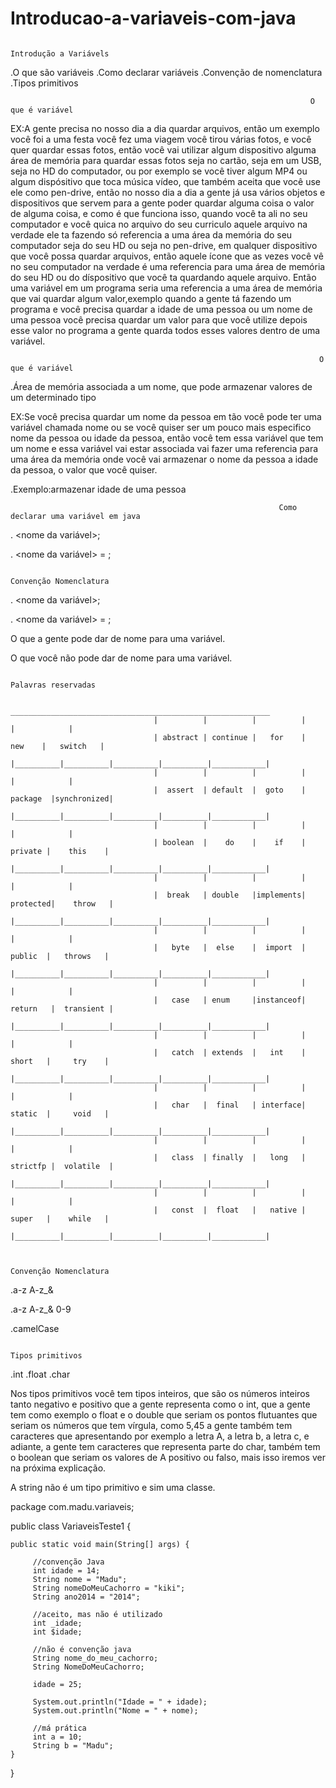 # Introducao-a-variaveis-com-java


                                                                    Introdução a Variávels


.O que são variáveis
.Como declarar variáveis
.Convenção de nomenclatura
.Tipos primitivos

                                                                       O que é variável

EX:A gente precisa no nosso dia a dia quardar arquivos, então um exemplo você foi a uma festa você fez uma viagem você tirou várias fotos, e você quer
quardar essas fotos, então você vai utilizar algum dispositivo alguma área de memória para quardar essas fotos seja no cartão, seja em um USB, seja no HD do
computador, ou por exemplo se você tiver algum MP4 ou algum dispósitivo que toca música vídeo, que também aceita que você use ele como pen-drive, então no
nosso dia a dia a gente já usa vários objetos e dispositivos que servem para a gente poder quardar alguma coisa o valor de alguma coisa, e como é que
funciona isso, quando você ta ali no seu computador e você quica no arquivo do seu curriculo aquele arquivo na verdade ele ta fazendo só referencia a uma
área da memória do seu computador seja do seu HD ou seja no pen-drive, em qualquer dispositivo que você possa quardar arquivos, então aquele ícone que as
vezes você vê no seu computador na verdade é uma referencia para uma área de memória do seu HD ou do díspositivo que você ta quardando aquele arquivo.
 Então uma variável em um programa seria uma referencia a uma área de memória que vai quardar algum valor,exemplo quando a gente tá fazendo um programa
e você precisa quardar a idade de uma pessoa ou um nome de uma pessoa você precisa quardar um valor para que você utilize depois esse valor no programa
a gente quarda todos esses valores dentro de uma variável.

                                                                         O que é variável

.Área de memória associada a um nome, que pode armazenar valores de um determinado tipo

EX:Se você precisa quardar um nome da pessoa em tão você pode ter uma variável chamada nome ou se você quiser ser um pouco mais especifico nome da pessoa
ou idade da pessoa, então você tem essa variável que tem um nome e essa variável vai estar associada vai fazer uma referencia para uma área da memória
onde você vai armazenar o nome da pessoa a idade da pessoa, o valor que você quiser.

.Exemplo:armazenar idade de uma pessoa

                                                                Como declarar uma variável em java

.<tipo> <nome da variável>;

.<tipo> <nome da variável> = <valor>;

                                                                     Convenção Nomenclatura

.<tipo> <nome da variável>;

.<tipo> <nome da variável> = <valor>;

O que a gente pode dar de nome para uma variável.

O que você não pode dar de nome para uma variável.

                                                                      Palavras reservadas

                                    __________________________________________________________
                                    |          |          |          |          |            |
                                    | abstract | continue |   for    |   new    |   switch   |
                                    |__________|__________|__________|__________|____________|
                                    |          |          |          |          |            |
                                    |  assert  | default  |  goto    | package  |synchronized|
                                    |__________|__________|__________|__________|____________|
                                    |          |          |          |          |            |
                                    | boolean  |    do    |    if    |  private |    this    |
                                    |__________|__________|__________|__________|____________|
                                    |          |          |          |          |            |
                                    |  break   | double   |implements| protected|    throw   |
                                    |__________|__________|__________|__________|____________|
                                    |          |          |          |          |            |
                                    |   byte   |  else    |  import  |  public  |   throws   |
                                    |__________|__________|__________|__________|____________|
                                    |          |          |          |          |            |
                                    |   case   | enum     |instanceof| return   |  transient |
                                    |__________|__________|__________|__________|____________|
                                    |          |          |          |          |            |
                                    |   catch  | extends  |   int    |  short   |     try    |
                                    |__________|__________|__________|__________|____________|
                                    |          |          |          |          |            |
                                    |   char   |  final   | interface|  static  |     void   |
                                    |__________|__________|__________|__________|____________|
                                    |          |          |          |          |            |
                                    |   class  | finally  |   long   | strictfp |  volatile  |
                                    |__________|__________|__________|__________|____________|
                                    |          |          |          |          |            |
                                    |   const  |  float   |   native |  super   |    while   |
                                    |__________|__________|__________|__________|____________|


                                                                     Convenção Nomenclatura

.a-z A-z_&

.a-z A-z_& 0-9

.camelCase

                                                                        Tipos primitivos

.int             .float            .char

Nos tipos primitivos você tem tipos inteiros, que são os números inteiros tanto negativo e positivo que a gente representa como o int, que a gente tem como
exemplo o float e o double que seriam os pontos flutuantes que seriam os números que tem vírgula, como 5,45 a gente também tem caracteres que apresentando
por exemplo a letra A, a letra b, a letra c, e adiante, a gente tem caracteres que representa parte do char, também tem o boolean que seriam os valores de
A positivo ou falso, mais isso iremos ver na próxima explicação.

A string não é um tipo primitivo e sim uma classe.


package com.madu.variaveis;

public class VariaveisTeste1 {

	public static void main(String[] args) {
		
		 //convenção Java
		 int idade = 14;
		 String nome = "Madu";
		 String nomeDoMeuCachorro = "kiki";
		 String ano2014 = "2014";
		 
		 //aceito, mas não é utilizado
		 int _idade;
		 int $idade;
		 
		 //não é convenção java
		 String nome_do_meu_cachorro;
		 String NomeDoMeuCachorro;
		 
		 idade = 25;
		 
		 System.out.println("Idade = " + idade);
		 System.out.println("Nome = " + nome);
		 
		 //má prática
		 int a = 10;
		 String b = "Madu";
	}

}
